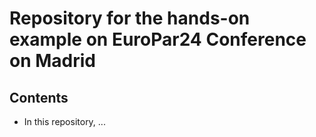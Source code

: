 # Repository for the hands-on example on EuroPar24 Conference on Madrid

## Contents
* In this repository, ...
